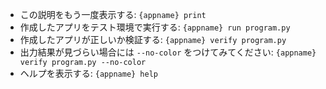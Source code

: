 - この説明をもう一度表示する: `{appname} print`
 - 作成したアプリをテスト環境で実行する: `{appname} run program.py`
 - 作成したアプリが正しいか検証する: `{appname} verify program.py`
 - 出力結果が見づらい場合には ``--no-color`` をつけてみてください: `{appname} verify program.py --no-color`
 - ヘルプを表示する: `{appname} help`
